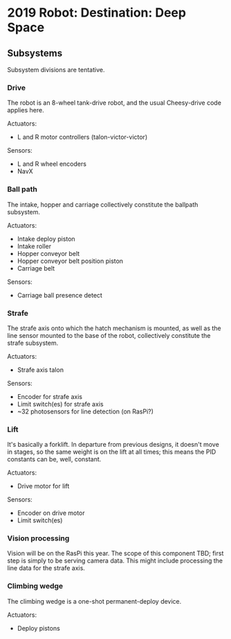 # 2019 Robot: Destination: Deep Space

## Subsystems

Subsystem divisions are tentative.

### Drive

The robot is an 8-wheel tank-drive robot, and the usual Cheesy-drive code applies here.

Actuators:
*  L and R motor controllers (talon-victor-victor)

Sensors:
*  L and R wheel encoders
*  NavX

### Ball path
The intake, hopper and carriage collectively constitute the ballpath subsystem. 

Actuators:
*  Intake deploy piston
*  Intake roller
*  Hopper conveyor belt
*  Hopper conveyor belt position piston
*  Carriage belt

Sensors: 
*  Carriage ball presence detect

### Strafe
The strafe axis onto which the hatch mechanism is mounted, as well as the line sensor mounted to the base of the robot, collectively constitute the strafe subsystem.

Actuators:
*  Strafe axis talon

Sensors: 
*  Encoder for strafe axis
*  Limit switch(es) for strafe axis
*  ~32 photosensors for line detection (on RasPi?)

### Lift
It's basically a forklift. In departure from previous designs, it doesn't move in stages, so the same weight is on the lift at all times; this means the PID constants can be, well, constant.

Actuators:
*  Drive motor for lift

Sensors:
*  Encoder on drive motor
*  Limit switch(es)

### Vision processing
Vision will be on the RasPi this year. The scope of this component TBD; first step is simply to be serving camera data. This might include processing the line data for the strafe axis.

### Climbing wedge
The climbing wedge is a one-shot permanent-deploy device.

Actuators:
*  Deploy pistons

